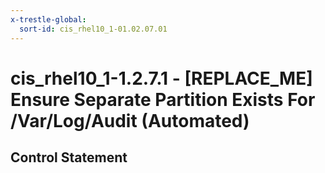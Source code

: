 ```yaml
---
x-trestle-global:
  sort-id: cis_rhel10_1-01.02.07.01
---
```


# cis_rhel10_1-1.2.7.1 - \[REPLACE_ME\] Ensure Separate Partition Exists For /Var/Log/Audit (Automated)

## Control Statement
